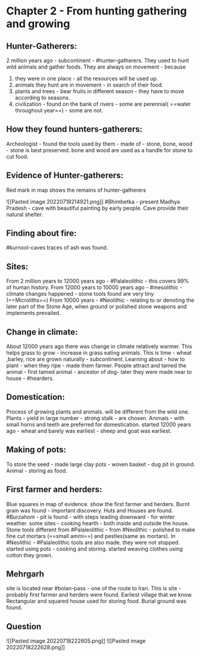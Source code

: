 # Chapter 2 - From hunting gathering and growing

## Hunter-Gatherers:
2 million years ago - subcontinent - #hunter-gatherers. They used to hunt wild animals and gather foods. They are always on movement - because 

1. they were in one place - all the resources will be used up.
2. animals they hunt are in movement - in search of their food.
3. plants and trees - bear fruits in different season - they have to move according to seasons.
4. civilization - found on the bank of rivers - some are perennial( ==water throughout year==) - some are not.
## How they found hunters-gatherers:
Archeologist - found the tools used by them - made of - stone, bone, wood - stone is best preserved. bone and wood are used as a handle for stone to cut food.

## Evidence of Hunter-gatherers:
Red mark in map shows the remains of hunter-gatherers

![[Pasted image 20220718214921.png]]
#Bhimbetka - present Madhya Pradesh - cave with beautiful painting by early people. Cave provide their natural shelter.
## Finding about fire:
#kurnool-caves traces of ash was found.
## Sites:
From 2 million years to 12000 years ago - #Palaleolithic - this covers 99% of human history.
From 12000 years to 10000 years ago - #mesolithic - climate changes happened - stone tools found are very tiny (==Microliths==)
From 10000 years - #Neolithic - relating to or denoting the later part of the Stone Age, when ground or polished stone weapons and implements prevailed.
## Change in climate:
About 12000 years ago there was change in climate relatively warmer. This helps grass to grow - increase in grass eating animals. This is time - wheat ,barley, rice are grown naturally - subcontinent. Learning about - how to plant - when they ripe - made them farmer.
People attract and tamed the animal - first tamed animal - ancestor of dog- later they were made near to  house - #hearders.
## Domestication:
Process of growing plants and animals. will be different from the wild one. Plants - yield in large number - strong stalk - are chosen. Animals - with small horns and teeth are preferred for domestication. started 12000 years ago - wheat and barely was earliest - sheep and goat was earliest.
## Making of pots:
To store the seed - made large clay pots - woven basket - dug pit in ground. Animal - storing as food.
## First farmer and herders:
Blue squares in map of evidence. show the first farmer and herders. Burnt grain was found -  important discovery. Huts and Houses are found. #Burzahom - pit is found - with steps leading downward - for  winter weather. some sites - cooking hearth - both inside and outside the house. Stone tools different from #Palaleolithic - from #Neolithic - polished to make fine cut
mortars (==small ammi==) and pestles(same as mortars). In #Neolithic - #Palaleolithic tools are also made. they were not stopped. started using pots - cooking and storing. started weaving clothes using cotton they grown.
## Mehrgarh
site is located near #bolan-pass - one of the route to Iran. This is site - probably first farmer and herders were found. Earliest village that we know. Rectangular and squared house used for storing food. Burial ground was found. 
## Question

![[Pasted image 20220718222605.png]]
![[Pasted image 20220718222628.png]]
